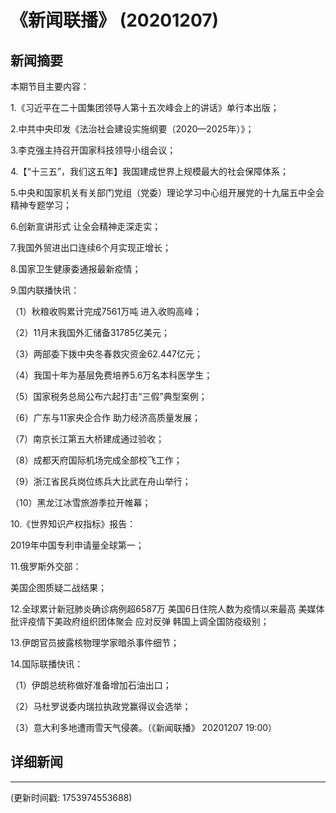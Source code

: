 # 《新闻联播》 (20201207)

## 新闻摘要

本期节目主要内容：

1.《习近平在二十国集团领导人第十五次峰会上的讲话》单行本出版；

2.中共中央印发《法治社会建设实施纲要（2020—2025年）》；

3.李克强主持召开国家科技领导小组会议；

4.【“十三五”，我们这五年】我国建成世界上规模最大的社会保障体系；

5.中央和国家机关有关部门党组（党委）理论学习中心组开展党的十九届五中全会精神专题学习；

6.创新宣讲形式 让全会精神走深走实；

7.我国外贸进出口连续6个月实现正增长；

8.国家卫生健康委通报最新疫情；

9.国内联播快讯：

（1）秋粮收购累计完成7561万吨 进入收购高峰；

（2）11月末我国外汇储备31785亿美元；

（3）两部委下拨中央冬春救灾资金62.447亿元；

（4）我国十年为基层免费培养5.6万名本科医学生；

（5）国家税务总局公布六起打击“三假”典型案例；

（6）广东与11家央企合作 助力经济高质量发展；

（7）南京长江第五大桥建成通过验收；

（8）成都天府国际机场完成全部校飞工作；

（9）浙江省民兵岗位练兵大比武在舟山举行；

（10）黑龙江冰雪旅游季拉开帷幕；

10.《世界知识产权指标》报告：

2019年中国专利申请量全球第一；

11.俄罗斯外交部：

美国企图质疑二战结果；

12.全球累计新冠肺炎确诊病例超6587万 美国6日住院人数为疫情以来最高 美媒体批评疫情下美政府组织团体聚会 应对反弹 韩国上调全国防疫级别；

13.伊朗官员披露核物理学家暗杀事件细节；

14.国际联播快讯：

（1）伊朗总统称做好准备增加石油出口；

（2）马杜罗说委内瑞拉执政党赢得议会选举；

（3）意大利多地遭雨雪天气侵袭。（《新闻联播》 20201207 19:00）

## 详细新闻

---

(更新时间戳: 1753974553688)

